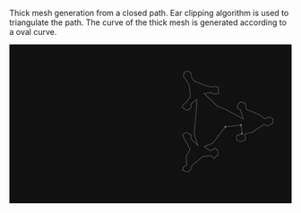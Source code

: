 Thick mesh generation from a closed path. Ear clipping algorithm is used to triangulate the path.
The curve of the thick mesh is generated according to a oval curve.

![screenshot](./screenshot.gif)